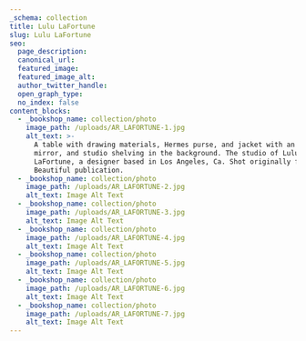 ```yaml
---
_schema: collection
title: Lulu LaFortune
slug: Lulu LaFortune
seo:
  page_description:
  canonical_url:
  featured_image:
  featured_image_alt:
  author_twitter_handle:
  open_graph_type:
  no_index: false
content_blocks:
  - _bookshop_name: collection/photo
    image_path: /uploads/AR_LAFORTUNE-1.jpg
    alt_text: >-
      A table with drawing materials, Hermes purse, and jacket with an ornate
      mirror, and studio shelving in the background. The studio of Lulu
      LaFortune, a designer based in Los Angeles, Ca. Shot originally for House
      Beautiful publication.
  - _bookshop_name: collection/photo
    image_path: /uploads/AR_LAFORTUNE-2.jpg
    alt_text: Image Alt Text
  - _bookshop_name: collection/photo
    image_path: /uploads/AR_LAFORTUNE-3.jpg
    alt_text: Image Alt Text
  - _bookshop_name: collection/photo
    image_path: /uploads/AR_LAFORTUNE-4.jpg
    alt_text: Image Alt Text
  - _bookshop_name: collection/photo
    image_path: /uploads/AR_LAFORTUNE-5.jpg
    alt_text: Image Alt Text
  - _bookshop_name: collection/photo
    image_path: /uploads/AR_LAFORTUNE-6.jpg
    alt_text: Image Alt Text
  - _bookshop_name: collection/photo
    image_path: /uploads/AR_LAFORTUNE-7.jpg
    alt_text: Image Alt Text
---
```

